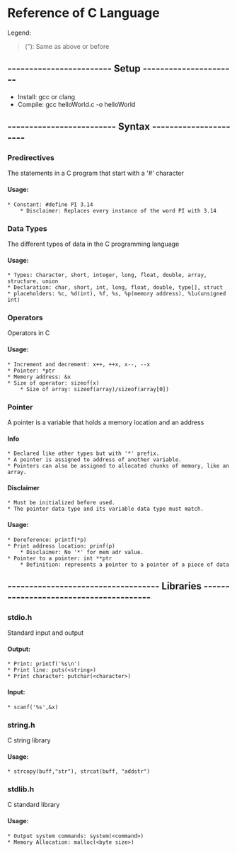 # Reference of C Language

Legend:
> ("): Same as above or before

## ------------------------ Setup ----------------------

* Install: gcc or clang
* Compile: gcc helloWorld.c -o helloWorld

## ------------------------- Syntax ----------------------

### Predirectives
The statements in a C program that start with a '#' character
#### Usage:
	* Constant: #define PI 3.14
		* Disclaimer: Replaces every instance of the word PI with 3.14

### Data Types
The different types of data in the C programming language
#### Usage: 
	* Types: Character, short, integer, long, float, double, array, structure, union
	* Declaration: char, short, int, long, float, double, type[], struct
	* placeholders: %c, %d(int), %f, %s, %p(memory address), %1u(unsigned int)

### Operators
Operators in C
#### Usage:
	* Increment and decrement: x++, ++x, x--, --x
	* Pointer: *ptr
	* Memory address: &x
	* Size of operator: sizeof(x)
		* Size of array: sizeof(array)/sizeof(array[0])

### Pointer
A pointer is a variable that holds a memory location and an address
#### Info
	* Declared like other types but with '*' prefix.
	* A pointer is assigned to address of another variable.
	* Pointers can also be assigned to allocated chunks of memory, like an array.
#### Disclaimer
	* Must be initialized before used.
	* The pointer data type and its variable data type must match.
#### Usage:
	* Dereference: printf(*p)
	* Print address location: prinf(p)
		* Disclaimer: No '*' for mem adr value.
	* Pointer to a pointer: int **ptr 
		* Definition: represents a pointer to a pointer of a piece of data

## ----------------------------------- Libraries ---------------------------------------

### stdio.h
Standard input and output
#### Output:
	* Print: printf('%s\n')
	* Print line: puts(<string>)
	* Print character: putchar(<character>)
#### Input:
	* scanf('%s',&x)

### string.h
C string library
#### Usage: 
	* strcopy(buff,"str"), strcat(buff, "addstr")

### stdlib.h
C standard library
#### Usage:
	* Output system commands: system(<command>)
	* Memory Allocation: malloc(<byte size>)
